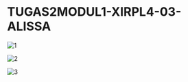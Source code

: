 # TUGAS2MODUL1-XIRPL4-03-ALISSA


![1](https://cloud.githubusercontent.com/assets/22128652/22093687/3f589cd4-de3a-11e6-8166-24599c3e3432.PNG)

![2](https://cloud.githubusercontent.com/assets/22128652/22093686/3f58752e-de3a-11e6-81b0-6a6fb5c48d6d.PNG)

![3](https://cloud.githubusercontent.com/assets/22128652/22093688/3f5be43e-de3a-11e6-9de0-74364e895cff.PNG)

